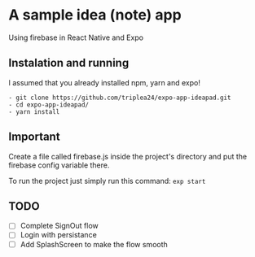 # A sample idea (note) app

Using firebase in React Native and Expo

## Instalation and running
I assumed that you already installed npm, yarn and expo!

    - git clone https://github.com/triplea24/expo-app-ideapad.git
    - cd expo-app-ideapad/
    - yarn install

## Important
Create a file called firebase.js inside the project's directory and put the firebase config variable there.

To run the project just simply run this command:
    `exp start`

## TODO

- [ ] Complete SignOut flow
- [ ] Login with persistance
- [ ] Add SplashScreen to make the flow smooth